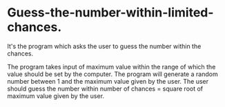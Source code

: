 # Guess-the-number-within-limited-chances.
It's the program which asks the user to guess the number within the chances.

The program takes input of maximum value within the range of which the value should be set by the computer.
The program will generate a random number between 1 and the maximum value given by the user.
The user should guess the number within number of chances = square root of maximum value given by the user.
